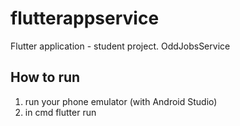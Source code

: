 # flutterappservice

Flutter application - student project. OddJobsService 

## How to run

1. run your phone emulator (with Android Studio)
2. in cmd  flutter run 